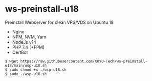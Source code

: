 # ws-preinstall-u18

Preinstall Webserver for clean VPS/VDS on Ubuntu 18

- Nginx
- NPM, NVM, Yarn
- NodeJs v14
- PHP 7.4 (+FPM)
- CertBot

```
$ wget https://raw.githubusercontent.com/KOYU-Tech/ws-preinstall-u18/main/wsp-u18.sh
$ sudo chmod +x ./wsp-u18.sh
$ sudo ./wsp-u18.sh
```

